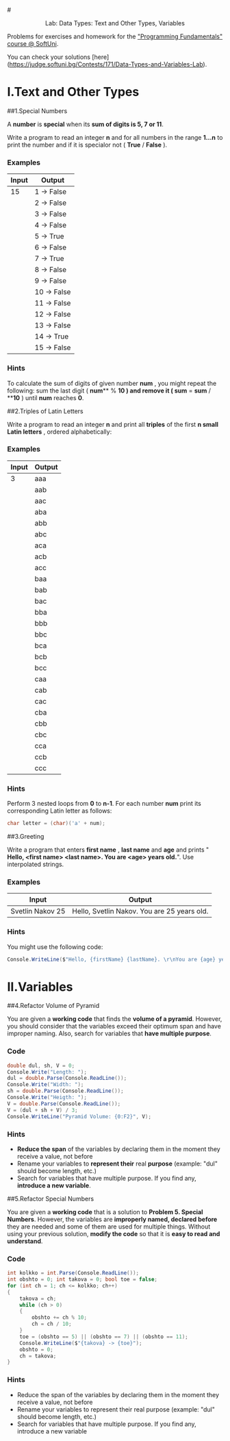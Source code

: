 #<p align="center"> Lab: Data Types: Text and Other Types, Variables <p>

Problems for exercises and homework for the [&quot;Programming Fundamentals&quot; course @ SoftUni](https://softuni.bg/courses/programming-fundamentals).

You can check your solutions [here] (https://judge.softuni.bg/Contests/171/Data-Types-and-Variables-Lab).

# I.Text and Other Types

##1.Special Numbers

A **number** is **special** when its **sum of digits is 5, 7 or 11**.

Write a program to read an integer **n** and for all numbers in the range **1…n** to print the number and if it is specialor not ( **True** / **False** ).

### Examples

| **Input** | **Output** |
| --- | --- |
| 15 | 1 -&gt; False
	|2 -&gt; False
	|3 -&gt; False
	|4 -&gt; False
	|5 -&gt; True
	|6 -&gt; False
	|7 -&gt; True
	|8 -&gt; False
	|9 -&gt; False
	|10 -&gt; False
	|11 -&gt; False
	|12 -&gt; False
	|13 -&gt; False
	|14 -&gt; True
	|15 -&gt; False |

### Hints

To calculate the sum of digits of given number **num** , you might repeat the following: sum the last digit ( **num**** % ****10** ) and remove it ( **sum**** = ****sum**** / ****10** ) until **num** reaches **0**.

##2.Triples of Latin Letters

Write a program to read an integer **n** and print all **triples** of the first **n small Latin letters** , ordered alphabetically:

### Examples

| **Input** | **Output** |
| --- | --- |
| 3 | aaa
	| aab
	|aac
	|aba
	|abb
	|abc
	|aca
	|acb
	|acc
	|baa
	|bab
	|bac
	|bba
	|bbb
	|bbc
	|bca
	|bcb
	|bcc
	|caa
	|cab
	|cac
	|cba
	|cbb
	|cbc
	|cca
	|ccb
	|ccc |

### Hints

Perform 3 nested loops from **0** to **n-1**. For each number **num** print its corresponding Latin letter as follows:

```C#
char letter = (char)('a' + num);
```

##3.Greeting

Write a program that enters **first name** , **last name** and **age** and prints &quot; **Hello, &lt;first name&gt; &lt;last name&gt;. You are &lt;age&gt; years old.**&quot;. Use interpolated strings.

### Examples

| **Input** | **Output** |
| --- | --- |
|Svetlin Nakov 25|Hello, Svetlin Nakov. You are 25 years old. 


### Hints

You might use the following code:

```C#
Console.WriteLine($"Hello, {firstName} {lastName}. \r\nYou are {age} years old.");
```

# II.Variables

##4.Refactor Volume of Pyramid

You are given a **working code** that finds the **volume of a pyramid**. However, you should consider that the variables exceed their optimum span and have improper naming. Also, search for variables that **have multiple purpose**.

### Code

```C#
double dul, sh, V = 0;
Console.Write("Length: ");
dul = double.Parse(Console.ReadLine());
Console.Write("Width: ");
sh = double.Parse(Console.ReadLine());
Console.Write("Heigth: ");
V = double.Parse(Console.ReadLine());
V = (dul + sh + V) / 3;
Console.WriteLine("Pyramid Volume: {0:F2}", V);
```
### Hints

- **Reduce the span** of the variables by declaring them in the moment they receive a value, not before
- Rename your variables to **represent their** real **purpose** (example: &quot;dul&quot; should become length, etc.)
- Search for variables that have multiple purpose. If you find any, **introduce a new variable**.

##5.Refactor Special Numbers

You are given a **working code** that is a solution to **Problem 5. Special Numbers**. However, the variables are **improperly named, declared before** they are needed and some of them are used for multiple things. Without using your previous solution, **modify the code** so that it is **easy to read and understand**.

### Code
```C#
int kolkko = int.Parse(Console.ReadLine());
int obshto = 0; int takova = 0; bool toe = false;
for (int ch = 1; ch <= kolkko; ch++)
{
    takova = ch;
    while (ch > 0)
    {
        obshto += ch % 10;
        ch = ch / 10;
    }
    toe = (obshto == 5) || (obshto == 7) || (obshto == 11);
    Console.WriteLine($"{takova} -> {toe}");
    obshto = 0;
    ch = takova;
}
```
### Hints

- Reduce the span of the variables by declaring them in the moment they receive a value, not before
- Rename your variables to represent their real purpose (example: &quot;dul&quot; should become length, etc.)
- Search for variables that have multiple purpose. If you find any, introduce a new variable
